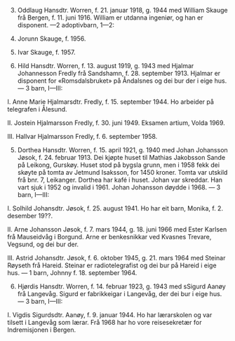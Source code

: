 3. Oddlaug Hansdtr. Worren, f. 21. januar 1918, g. 1944 med William Skauge frå Bergen, f. 11. juni 1916. William er utdanna ingeniør, og han er disponent. —2 adoptivbarn, 1—2:

1. Jorunn Skauge, f. 1956.

2. Ivar Skauge, f. 1957.

4. Hild Hansdtr. Worren, f. 13. august 1919, g. 1943 med Hjalmar Johannesson Fredly frå Sandshamn, f. 28. september 1913. Hjalmar er disponent for «Romsdalsbruket» på Åndalsnes og dei bur der i eige hus. — 3 barn, I—III:

I. Anne Marie Hjalmarsdtr. Fredly, f. 15. september 1944. Ho arbeider på telegrafen i Ålesund.

II. Jostein Hjalmarsson Fredly, f. 30. juni 1949. Eksamen artium, Volda 1969.

III. Hallvar Hjalmarsson Fredly, f. 6. september 1958.

5. Dorthea Hansdtr. Worren, f. 15. april 1921, g. 1940 med Johan Johansson Jøsok, f. 24. februar 1913. Dei kjøpte huset til Mathias Jakobsson Sande på Leikong, Gurskøy. Huset stod på bygsla grunn, men i 1958 fekk dei skøyte på tomta av Jetmund Isaksson, for 1450 kroner. Tomta var utskild frå bnr. 7, Leikanger. Dorthea har kafé i huset. Johan var skreddar. Han vart sjuk i 1952 og invalid i 1961. Johan Johansson døydde i 1968. — 3 barn, I—III:

I. Solhild Johansdtr. Jøsok, f. 25. august 1941. Ho har eit barn, Monika, f. 2. desember 19??.

II. Arne Johansson Jøsok, f. 7. mars 1944, g. 18. juni 1966 med Ester Karlsen frå Mauseidvåg i Borgund. Arne er benkesnikkar ved Kvasnes Trevare, Vegsund, og dei bur der.

III. Astrid Johansdtr. Jøsok, f. 6. oktober 1945, g. 21. mars 1964 med Steinar Røyseth frå Hareid. Steinar er radiotelegrafist og dei bur på Hareid i eige hus. — 1 barn, Johnny f. 18. september 1964.

6. Hjørdis Hansdtr. Worren, f. 14. februar 1923, g. 1943 med sSigurd Aanøy frå Langevåg. Sigurd er fabrikkeigar i Langevåg, der dei bur i eige hus. — 3 barn, I—III:

I. Vigdis Sigurdsdtr. Aanøy, f. 9. januar 1944. Ho har lærarskolen og var tilsett i Langevåg som lærar. Frå 1968 har ho vore reisesekretær for Indremisjonen i Bergen.